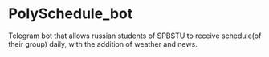 # PolySchedule_bot
Telegram bot that allows russian students of SPBSTU to receive schedule(of their group) daily, with the addition of weather and news. 
